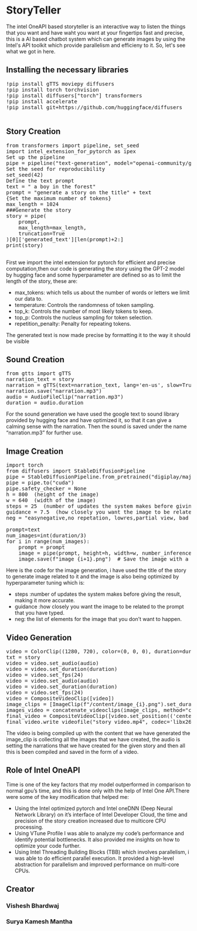 # StoryTeller
The intel OneAPI based storyteller is an interactive way to listen the things that you want and have waht you want at your fingertips fast and precise, this is a AI based chatbot system which can generate images by using the Intel's API toolkit which provide parallelism and efficieny to it. So, let's see what we got in here.

## Installing the necessary libraries

<pre>
!pip install gTTS moviepy diffusers
!pip install torch torchvision
!pip install diffusers["torch"] transformers
!pip install accelerate
!pip install git+https://github.com/huggingface/diffusers
    </pre>
## Story Creation
<pre>
from transformers import pipeline, set_seed
import intel_extension_for_pytorch as ipex
Set up the pipeline
pipe = pipeline("text-generation", model="openai-community/gpt2")
Set the seed for reproducibility
set_seed(42)
Define the text prompt
text = " a boy in the forest"
prompt = "generate a story on the title" + text
{Set the maximum number of tokens}
max_length = 1024
###Generate the story
story = pipe(
    prompt,
    max_length=max_length,
    truncation=True
)[0]['generated_text'][len(prompt)+2:]
print(story)
    </pre>

First we import the intel extension for pytorch for efficient and precise computation,then our code is generating the story using the GPT-2 model by hugging face and some hyperparameter are defined so as to limit the length of the story, these are:

- max_tokens: which tells us about the number of words or letters we limit our data to.
- temperature: Controls the randomness of token sampling.
- top_k: Controls the number of most likely tokens to keep.
- top_p: Controls the nucleus sampling for token selection.
- repetition_penalty: Penalty for repeating tokens.

The generated text is now made precise by formatting it to the way it should be visible

## Sound Creation
<pre>
from gtts import gTTS
narration_text = story
narration = gTTS(text=narration_text, lang='en-us', slow=True, tld='com')
narration.save("narration.mp3")
audio = AudioFileClip("narration.mp3")
duration = audio.duration
</pre>
For the sound generation we have used the google text to sound library provided by hugging face and have optimized it, so that it can give a calming sense with the narration. Then the sound is saved under the name “narration.mp3” for further use.

## Image Creation
<pre>
import torch
from diffusers import StableDiffusionPipeline
pipe = StableDiffusionPipeline.from_pretrained("digiplay/majicMIX_realistic_v6", torch_dtype=torch.float16)
pipe = pipe.to("cuda")
pipe.safety_checker = None
h = 800  (height of the image)
w = 640  (width of the image)
steps = 25  (number of updates the system makes before giving the result, making it more accurate)
guidance = 7.5  (how closely you want the image to be related to the prompt that you have typed)
neg = "easynegative,no repetation, lowres,partial view, bad anatomy, bad hands, text, error, missing fingers, extra digit, fewer digits, cropped, worstquality, low quality, normal quality, jpegartifacts, signature, watermark, username, blurry, bad feet, cropped, poorly drawn hands, poorly drawn face, mutation, deformed, worst quality, low quality, normal quality, jpeg artifacts, signature, watermark, extra fingers, fewer digits, extra limbs, extra arms,extra legs, malformed limbs, fused fingers, too many fingers, long neck, cross-eyed,mutated hands, polar lowres, bad body, bad proportions, gross proportions, text, error, missing fingers, missing arms, missing legs, extra digit, extra arms, extra leg, extra foot,"

prompt=text
num_images=int(duration/3)
for i in range(num_images):
    prompt = prompt
    image = pipe(prompt, height=h, width=w, number_inference_steps=steps, guidance_scale=guidance, negative_prompt=neg).images[0]
    image.save(f"image_{i+1}.png")  # Save the image with a unique name
</pre>

Here is the code for the image generation, i have used the title of the story to generate image related to it and the image is also being optimized by hyperparameter tuning which is:

- steps :number of updates the system makes before giving the result, making it more accurate.
- guidance :how closely you want the image to be related to the prompt that you have typed.
- neg: the list of elements for the image that you don’t want to happen.

## Video Generation
<pre>
video = ColorClip((1280, 720), color=(0, 0, 0), duration=duration)
txt = story
video = video.set_audio(audio)
video = video.set_duration(duration)
video = video.set_fps(24)
video = video.set_audio(audio)
video = video.set_duration(duration)
video = video.set_fps(24)
video = CompositeVideoClip([video])
image_clips = [ImageClip(f"/content/image_{i}.png").set_duration(duration/num_images) for i in range(1, num_images+1)]
images_video = concatenate_videoclips(image_clips, method="compose")
final_video = CompositeVideoClip([video.set_position(('center', 'center')), images_video.set_position(('center', 'center'))])
final_video.write_videofile("story_video.mp4", codec='libx264', fps=24)
</pre>

The video is being compiled up with the content that we have generated the image_clip is collecting all the images that we have created, the audio is setting the narrations that we have created for the given story and then all this is been compiled and saved in the form of a video.

## Role of Intel OneAPI
Time is one of the key factors that my model outperformed in comparison to normal gpu’s time, and this is done only with the help of Intel One API.There were some of the key modification that helped me:

- Using the Intel optimized pytorch and Intel oneDNN (Deep Neural Network Library) on it’s interface of Intel Developer Cloud, the time and precision of the story creation increased due to multicore CPU processing.
- Using VTune Profile I was able to analyze my code’s performance and identify potential bottlenecks. It also provided me insights on how to optimize your code further.
- Using Intel Threading Building Blocks (TBB) which involves parallelism, i was able to do efficient parallel execution. It provided a high-level abstraction for parallelism and improved performance on multi-core CPUs.

## Creator
### Vishesh Bhardwaj
### Surya Kamesh Mantha
